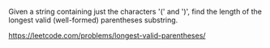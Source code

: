 Given a string containing just the characters '(' and ')', find the length of the longest valid (well-formed) parentheses substring.

https://leetcode.com/problems/longest-valid-parentheses/